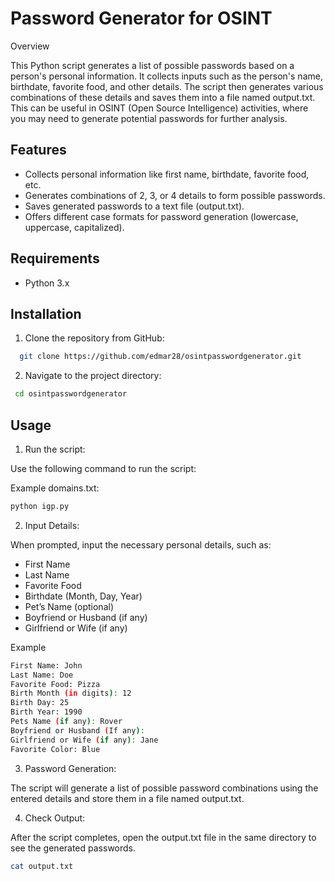 # Password Generator for OSINT

Overview

This Python script generates a list of possible passwords based on a person's personal information. It collects inputs such as the person's name, birthdate, favorite food, and other details. The script then generates various combinations of these details and saves them into a file named output.txt. This can be useful in OSINT (Open Source Intelligence) activities, where you may need to generate potential passwords for further analysis.

## Features

- Collects personal information like first name, birthdate, favorite food, etc.
- Generates combinations of 2, 3, or 4 details to form possible passwords.
- Saves generated passwords to a text file (output.txt).
- Offers different case formats for password generation (lowercase, uppercase, capitalized).

## Requirements

- Python 3.x

## Installation

1. Clone the repository from GitHub:

```bash
  git clone https://github.com/edmar28/osintpasswordgenerator.git
```

2. Navigate to the project directory:
```bash
 cd osintpasswordgenerator
```

## Usage

1. Run the script:

Use the following command to run the script:

Example domains.txt:
```bash
python igp.py
```

2. Input Details:

When prompted, input the necessary personal details, such as:

- First Name
- Last Name
- Favorite Food
- Birthdate (Month, Day, Year)
- Pet’s Name (optional)
- Boyfriend or Husband (if any)
- Girlfriend or Wife (if any)

Example
```bash
First Name: John
Last Name: Doe
Favorite Food: Pizza
Birth Month (in digits): 12
Birth Day: 25
Birth Year: 1990
Pets Name (if any): Rover
Boyfriend or Husband (If any): 
Girlfriend or Wife (if any): Jane
Favorite Color: Blue
```


3. Password Generation:

The script will generate a list of possible password combinations using the entered details and store them in a file named output.txt.

4. Check Output:

After the script completes, open the output.txt file in the same directory to see the generated passwords.
```bash
cat output.txt
```
